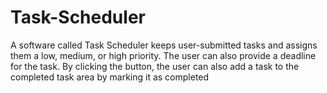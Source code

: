 # Task-Scheduler
A software called Task Scheduler keeps user-submitted tasks and assigns them a low, medium, or high priority. The user can also provide a deadline for the task. By clicking the button, the user can also add a task to the completed task area by marking it as completed
